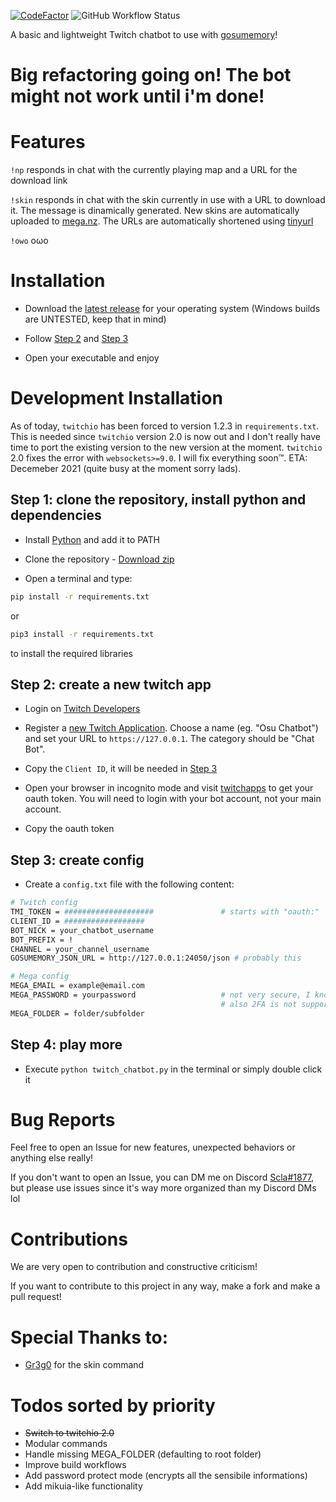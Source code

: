 [![CodeFactor](https://www.codefactor.io/repository/github/sclafus/twitch-chatbot-for-gosumemory/badge)](https://www.codefactor.io/repository/github/sclafus/twitch-chatbot-for-gosumemory)
![GitHub Workflow Status](https://img.shields.io/github/workflow/status/Sclafus/twitch-chatbot-for-gosumemory/Pylint?style=flat)

A basic and lightweight Twitch chatbot to use with [gosumemory](https://github.com/l3lackShark/gosumemory)!

# Big refactoring going on! The bot might not work until i'm done!
# Features
`!np` responds in chat with the currently playing map and a URL for the download link

`!skin` responds in chat with the skin currently in use with a URL to download it. The message is dinamically generated. New skins are automatically uploaded to [mega.nz](https://mega.nz). The URLs are automatically shortened using [tinyurl](https://tinyurl.com/)

`!owo` oωo
# Installation
- Download the [latest release](https://github.com/Sclafus/twitch-chatbot-for-gosumemory/releases/latest) for your operating system (Windows builds are UNTESTED, keep that in mind)

- Follow [Step 2](#step-2-create-a-new-twitch-app) and [Step 3](#step-3-create-config)

- Open your executable and enjoy
# Development Installation
As of today, `twitchio` has been forced to version 1.2.3 in `requirements.txt`. This is needed since `twitchio` version 2.0 is now out and I don't really have time to port the existing version to the new version at the moment. `twitchio` 2.0 fixes the error with `websockets>=9.0`. I will fix everything soon™️. ETA: Decemeber 2021 (quite busy at the moment sorry lads).
## Step 1: clone the repository, install python and dependencies 
- Install [Python](https://www.python.org/) and add it to PATH

- Clone the repository - [Download zip](https://github.com/Sclafus/twitch-chatbot-for-gosumemory/archive/refs/heads/senpai.zip)

- Open a terminal and type:
```bash 
pip install -r requirements.txt
```
or 
```bash
pip3 install -r requirements.txt
```
to install the required libraries

## Step 2: create a new twitch app
- Login on [Twitch Developers](https://dev.twitch.tv/)
- Register a [new Twitch Application](https://dev.twitch.tv/console/apps). Choose a name (eg. "Osu Chatbot") and set your URL to `https://127.0.0.1`. The category should be "Chat Bot".
- Copy the `Client ID`, it will be needed in [Step 3](#step-3-create-config)

- Open your browser in incognito mode and visit [twitchapps](https://twitchapps.com/tmi/) to get your oauth token. You will need to login with your bot account, not your main account.
- Copy the oauth token

## Step 3: create config
- Create a `config.txt` file with the following content:

```bash
# Twitch config
TMI_TOKEN = ####################               # starts with "oauth:"
CLIENT_ID = ##################
BOT_NICK = your_chatbot_username
BOT_PREFIX = !
CHANNEL = your_channel_username
GOSUMEMORY_JSON_URL = http://127.0.0.1:24050/json # probably this

# Mega config
MEGA_EMAIL = example@email.com
MEGA_PASSWORD = yourpassword                   # not very secure, I know...
                                               # also 2FA is not supported
MEGA_FOLDER = folder/subfolder
```

## Step 4: play more
- Execute `python twitch_chatbot.py` in the terminal or simply double click it

# Bug Reports

Feel free to open an Issue for new features, unexpected behaviors or anything else really!

If you don't want to open an Issue, you can DM me on Discord [Scla#1877](https://discordapp.com/users/108501885849202688), but please use issues since it's way more organized than my Discord DMs lol

# Contributions
We are very open to contribution and constructive criticism!

If you want to contribute to this project in any way, make a fork and make a pull request!

# Special Thanks to:
- [Gr3g0](https://github.com/Gr3g027) for the skin command


# Todos sorted by priority
- ~~Switch to twitchio 2.0~~
- Modular commands
- Handle missing MEGA_FOLDER (defaulting to root folder)
- Improve build workflows
- Add password protect mode (encrypts all the sensibile informations)
- Add mikuia-like functionality